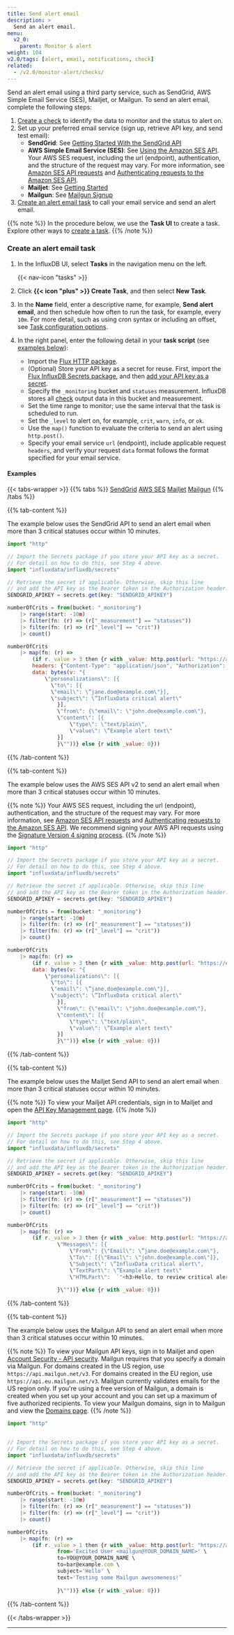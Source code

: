 ```yaml
---
title: Send alert email
description: >
  Send an alert email.
menu:
  v2_0:
    parent: Monitor & alert
weight: 104
v2.0/tags: [alert, email, notifications, check]
related:
  - /v2.0/monitor-alert/checks/
---
```


Send an alert email using a third party service, such as SendGrid, AWS Simple Email Service (SES), Mailjet, or Mailgun. To send an alert email, complete the following steps:

1. [Create a check](/v2.0/monitor-alert/checks/create/#create-a-check-in-the-influxdb-ui) to identify the data to monitor and the status to alert on.
2. Set up your preferred email service (sign up, retrieve API key, and send test email):
   - **SendGrid**: See [Getting Started With the SendGrid API](https://sendgrid.com/docs/API_Reference/api_getting_started.html)
   - **AWS Simple Email Service (SES)**: See [Using the Amazon SES API](https://docs.aws.amazon.com/ses/latest/DeveloperGuide/send-email.html). Your AWS SES request, including the url (endpoint), authentication, and the structure of the request may vary. For more information, see [Amazon SES API requests](https://docs.aws.amazon.com/ses/latest/DeveloperGuide/using-ses-api-requests.html) and [Authenticating requests to the Amazon SES API](https://docs.aws.amazon.com/ses/latest/DeveloperGuide/using-ses-api-authentication.html).
   - **Mailjet**: See [Getting Started](https://dev.mailjet.com/email/guides/getting-started/)
   - **Mailgun**: See [Mailgun Signup](https://signup.mailgun.com/new/signup)
3. [Create an alert email task](#create-an-alert-email-task) to call your email service and send an alert email.

  {{% note %}}
  In the procedure below, we use the **Task UI** to create a task. Explore other ways to [create a task](/v2.0/process-data/manage-tasks/create-task/).
  {{% /note %}}

### Create an alert email task

1. In the InfluxDB UI, select **Tasks** in the navigation menu on the left.

    {{< nav-icon "tasks" >}}

2. Click **{{< icon "plus" >}} Create Task**, and then select **New Task**.
3. In the **Name** field, enter a descriptive name, for example, **Send alert email**, and then schedule how often to run the task, for example, every `10m`. For more detail, such as using cron syntax or including an offset, see [Task configuration options](/v2.0/process-data/task-options/).

4. In the right panel, enter the following detail in your **task script** (see [examples below](#examples)):
   - Import the [Flux HTTP package](/v2.0/reference/flux/stdlib/http/).
   - (Optional) Store your API key as a secret for reuse. First, import the [Flux InfluxDB Secrets package](/v2.0/reference/flux/stdlib/secrets/), and then [add your API key as a secret](/v2.0/security/secrets/manage-secrets/add/).
   - Specify the `_monitoring` bucket and `statuses` measurement. InfluxDB stores all [check](/v2.0/reference/glossary/#check) output data in this bucket and measurement.
   - Set the time range to monitor; use the same interval that the task is scheduled to run.
   - Set the `_level` to alert on, for example, `crit`, `warn`, `info`, or `ok`.
   - Use the `map()` function to evaluate the criteria to send an alert using `http.post()`.
   - Specify your email service `url` (endpoint), include applicable request `headers`, and verify your request `data` format follows the format specified for your email service.

#### Examples

{{< tabs-wrapper >}}
{{% tabs %}}
[SendGrid](#)
[AWS SES](#)
[Mailjet](#)
[Mailgun](#)
{{% /tabs %}}

<!-------------------------------- BEGIN SendGrid -------------------------------->
{{% tab-content %}}

The example below uses the SendGrid API to send an alert email when more than 3 critical statuses occur within 10 minutes.

```js
import "http"

// Import the Secrets package if you store your API key as a secret.
// For detail on how to do this, see Step 4 above.
import "influxdata/influxdb/secrets"

// Retrieve the secret if applicable. Otherwise, skip this line
// and add the API key as the Bearer token in the Authorization header.
SENDGRID_APIKEY = secrets.get(key: "SENDGRID_APIKEY")

numberOfCrits = from(bucket: "_monitoring")
	|> range(start: -10m)
	|> filter(fn: (r) => (r["_measurement"] == "statuses"))
	|> filter(fn: (r) => (r["_level"] == "crit"))
	|> count()

numberOfCrits
	|> map(fn: (r) =>
		(if r._value > 3 then {r with _value: http.post(url: "https://api.sendgrid.com/v3/mail/send",
        headers: {"Content-Type": "application/json", "Authorization": "Bearer ${SENDGRID_APIKEY}",
        data: bytes(v: "{
            \"personalizations\": [{
              \"to\": [{
              \"email\": \”jane.doe@example.com\"}],
              \"subject\": \”InfluxData critical alert\"
                }],
                \"from\": {\"email\": \"john.doe@example.com\"},
                \"content\": [{
                    \"type\": \"text/plain\",
                    \"value\": \”Example alert text\"
                }]
                }\""))} else {r with _value: 0}))
```

{{% /tab-content %}}

<!-------------------------------- BEGIN AWS SES -------------------------------->
{{% tab-content %}}

The example below uses the AWS SES API v2 to send an alert email when more than 3 critical statuses occur within 10 minutes.

{{% note %}} Your AWS SES request, including the url (endpoint), authentication, and the structure of the request may vary. For more information, see [Amazon SES API requests](https://docs.aws.amazon.com/ses/latest/DeveloperGuide/using-ses-api-requests.html) and [Authenticating requests to the Amazon SES API](https://docs.aws.amazon.com/ses/latest/DeveloperGuide/using-ses-api-authentication.html). We recommend signing your AWS API requests using the [Signature Version 4 signing process](https://docs.aws.amazon.com/general/latest/gr/signing_aws_api_requests.html).
{{% /note %}}

```js
import "http"

// Import the Secrets package if you store your API key as a secret.
// For detail on how to do this, see Step 4 above.
import "influxdata/influxdb/secrets"

// Retrieve the secret if applicable. Otherwise, skip this line
// and add the API key as the Bearer token in the Authorization header.
SENDGRID_APIKEY = secrets.get(key: "SENDGRID_APIKEY")

numberOfCrits = from(bucket: "_monitoring")
	|> range(start: -10m)
	|> filter(fn: (r) => (r["_measurement"] == "statuses"))
	|> filter(fn: (r) => (r["_level"] == "crit"))
	|> count()

numberOfCrits
	|> map(fn: (r) =>
		(if r._value > 3 then {r with _value: http.post(url: "https://email.your-aws-region.amazonaws.com/sendemail/v2/email/outbound-emails", headers: {"Content-Type": "application/json", "Authorization": "AWS4-HMAC-SHA256 Credential=AKIAIOSFODNN7EXAMPLE,SignedHeaders=Datex-amz-date,Signature=9d63c3b5b7623d1fa3dc7fd1547313b9546c6d0fbbb6773a420613b7EXAMPLE"},
        data: bytes(v: "{
            \"personalizations\": [{
              \"to\": [{
              \"email\": \”jane.doe@example.com\"}],
              \"subject\": \”InfluxData critical alert\"
                }],
                \"from\": {\"email\": \"john.doe@example.com\"},
                \"content\": [{
                    \"type\": \"text/plain\",
                    \"value\": \”Example alert text\"
                }]
                }\""))} else {r with _value: 0}))
```

{{% /tab-content %}}

<!-------------------------------- BEGIN Mailjet ------------------------------->
{{% tab-content %}}

The example below uses the Mailjet Send API to send an alert email when more than 3 critical statuses occur within 10 minutes.

{{% note %}} To view your Mailjet API credentials, sign in to Mailjet and open the [API Key Management page](https://app.mailjet.com/account/api_keys).
{{% /note %}}

```js
import "http"

// Import the Secrets package if you store your API key as a secret.
// For detail on how to do this, see Step 4 above.
import "influxdata/influxdb/secrets"

// Retrieve the secret if applicable. Otherwise, skip this line
// and add the API key as the Bearer token in the Authorization header.
SENDGRID_APIKEY = secrets.get(key: "SENDGRID_APIKEY")

numberOfCrits = from(bucket: "_monitoring")
	|> range(start: -10m)
	|> filter(fn: (r) => (r["_measurement"] == "statuses"))
	|> filter(fn: (r) => (r["_level"] == "crit"))
	|> count()

numberOfCrits
	|> map(fn: (r) =>
		(if r._value > 3 then {r with _value: http.post(url: "https://api.mailjet.com/v3.1/send", headers: {"Content-type": "application/json", Authorization: "Basic <your-api-key>:<your-secret-key"}, data: bytes(v: "{
                \"Messages\": [{
                    \"From\": {\"Email\": \”jane.doe@example.com\"},
                    \"To\": [{\"Email\": \"john.doe@example.com\"]},
                    \"Subject\": \”InfluxData critical alert\",
                    \"TextPart\": \”Example alert text\"
                    \"HTMLPart\":  `"<h3>Hello, to review critical alerts, review your <a href=\"https://www.example-dashboard.com/\">Critical Alert Dashboard</a></h3>}]}'
              
                }\""))} else {r with _value: 0}))
```

{{% /tab-content %}}

<!-------------------------------- BEGIN Mailgun ---------------------------->

{{% tab-content %}}

The example below uses the Mailgun API to send an alert email when more than 3 critical statuses occur within 10 minutes.

{{% note %}} To view your Mailgun API keys, sign in to Mailjet and open [Account Security - API security](https://app.mailgun.com/app/account/security/api_keys). Mailgun requires that you specify a domain via Mailgun. For domains created in the US region, use `https://api.mailgun.net/v3`. For domains created in the EU region, use `https://api.eu.mailgun.net/v3`. Mailgun currently validates emails for the US region only. If you're using a free version of Mailgun, a domain is created when you set up your account and you can set up a maximum of five authorized recipients. To view your Mailgun domains, sign in to Mailgun and view the [Domains page](https://app.mailgun.com/app/sending/domains). 
{{% /note %}}

```js
import "http"


// Import the Secrets package if you store your API key as a secret.
// For detail on how to do this, see Step 4 above.
import "influxdata/influxdb/secrets"

// Retrieve the secret if applicable. Otherwise, skip this line
// and add the API key as the Bearer token in the Authorization header.
SENDGRID_APIKEY = secrets.get(key: "SENDGRID_APIKEY")

numberOfCrits = from(bucket: "_monitoring")
	|> range(start: -10m)
	|> filter(fn: (r) => (r["_measurement"] == "statuses"))
	|> filter(fn: (r) => (r["_level"] == "crit"))
	|> count()

numberOfCrits
	|> map(fn: (r) =>
		(if r._value > 1 then {r with _value: http.post(url: "https://api.mailgun.net/v3/YOUR_DOMAIN_NAME/messages", headers: {Authorization: "Basic api:<your-private-api-key"}, data: bytes(v: "{
                from='Excited User <mailgun@YOUR_DOMAIN_NAME>' \
                to=YOU@YOUR_DOMAIN_NAME \
                to=bar@example.com \
                subject='Hello' \
                text='Testing some Mailgun awesomeness!’
              
                }\""))} else {r with _value: 0}))
```

{{% /tab-content %}}

{{< /tabs-wrapper >}}

---
